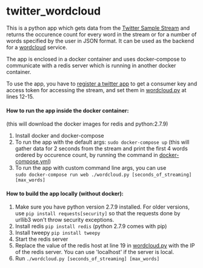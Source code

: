 # twitter_wordcloud

This is a python app which gets data from the [Twitter Sample Stream](https://dev.twitter.com/streaming/reference/get/statuses/sample) and returns the
occurence count for every word in the stream or for a number of words specified by the user in JSON format. It can be used as the backend for a
[wordcloud](https://www.google.com/search?site=&tbm=isch&q=wordcloud) service.      

The app is enclosed in a docker container and uses docker-compose to communicate with a redis server which is running in another docker container.

To use the app, you have to [register a twitter app](https://apps.twitter.com/app/new) to get a consumer key and access token for accessing the stream,
and set them in [wordcloud.py](wordcloud_files/wordcloud.py) at lines 12-15.

#### How to run the app inside the docker container:
(this will download the docker images for redis and python:2.7.9)  

1. Install docker and docker-compose
2. To run the app with the default args: `sudo docker-compose up` (this will gather data for 2 seconds from the stream and print the first 4 words ordered by occurence count, by running the command in [docker-compose.yml](docker-compose.yml))
3. To run the app with custom command line args, you can use  
  `sudo docker-compose run web ./wordcloud.py [seconds_of_streaming] [max_words]`

#### How to build the app locally (without docker):

1. Make sure you have python version 2.7.9 installed. For older versions, use `pip install requests[security]` so that the requests done by urllib3 won't throw security exceptions.
2. Install redis `pip install redis` (python 2.7.9 comes with pip)
3. Install tweepy `pip install tweepy`
4. Start the redis server
5. Replace the value of the redis host at line 19 in [wordcloud.py](wordcloud_files/wordcloud.py) with the IP of the redis server. You can use 'localhost' if the server is local.
5. Run `./wordcloud.py [seconds_of_streaming] [max_words]`

